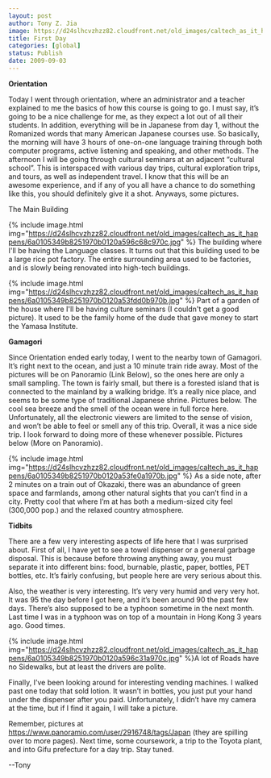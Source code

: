 ```yaml
---
layout: post
author: Tony Z. Jia
image: https://d24slhcvzhzz82.cloudfront.net/old_images/caltech_as_it_happens/6a0105349b8251970b0120a53fda24970b.jpg
title: First Day
categories: [global]
status: Publish
date: 2009-09-03
---
```


**Orientation**

Today I went through orientation, where an administrator and a teacher explained to me the basics of how this course is going to go. I must say, it’s going to be a nice challenge for me, as they expect a lot out of all their students. In addition, everything will be in Japanese from day 1, without the Romanized words that many American Japanese courses use. So basically, the morning will have 3 hours of one-on-one language training through both computer programs, active listening and speaking, and other methods. The afternoon I will be going through cultural seminars at an adjacent “cultural school”. This is interspaced with various day trips, cultural exploration trips, and tours, as well as independent travel. I know that this will be an awesome experience, and if any of you all have a chance to do something like this, you should definitely give it a shot. Anyways, some pictures.

 
The Main Building


{% include image.html img="https://d24slhcvzhzz82.cloudfront.net/old_images/caltech_as_it_happens/6a0105349b8251970b0120a596c68c970c.jpg" %}
The building where I'll be having the Language classes. It turns out that this building used to be a large rice pot factory. The entire surrounding area used to be factories, and is slowly being renovated into high-tech buildings.


{% include image.html img="https://d24slhcvzhzz82.cloudfront.net/old_images/caltech_as_it_happens/6a0105349b8251970b0120a53fdd0b970b.jpg" %}
Part of a garden of the house where I'll be having culture seminars (I couldn't get a good picture). It used to be the family home of the dude that gave money to start the Yamasa Institute.

**Gamagori**

Since Orientation ended early today, I went to the nearby town of Gamagori. It’s right next to the ocean, and just a 10 minute train ride away. Most of the pictures will be on Panoramio (Link Below), so the ones here are only a small sampling. The town is fairly small, but there is a forested island that is connected to the mainland by a walking bridge. It’s a really nice place, and seems to be some type of traditional Japanese shrine. Pictures below. The cool sea breeze and the smell of the ocean were in full force here. Unfortunately, all the electronic viewers are limited to the sense of vision, and won’t be able to feel or smell any of this trip. Overall, it was a nice side trip. I look forward to doing more of these whenever possible. Pictures below (More on Panoramio).


{% include image.html img="https://d24slhcvzhzz82.cloudfront.net/old_images/caltech_as_it_happens/6a0105349b8251970b0120a53fe0a1970b.jpg" %}
As a side note, after 2 minutes on a train out of Okazaki, there was an abundance of green space and farmlands, among other natural sights that you can’t find in a city. Pretty cool that where I’m at has both a medium-sized city feel (300,000 pop.) and the relaxed country atmosphere. 

**Tidbits**

There are a few very interesting aspects of life here that I was surprised about. First of all, I have yet to see a towel dispenser or a general garbage disposal. This is because before throwing anything away, you must separate it into different bins: food, burnable, plastic, paper, bottles, PET bottles, etc. It’s fairly confusing, but people here are very serious about this.

Also, the weather is very interesting. It’s very very humid and very very hot. It was 95 the day before I got here, and it’s been around 90 the past few days. There’s also supposed to be a typhoon sometime in the next month. Last time I was in a typhoon was on top of a mountain in Hong Kong 3 years ago. Good times.


{% include image.html img="https://d24slhcvzhzz82.cloudfront.net/old_images/caltech_as_it_happens/6a0105349b8251970b0120a596c31a970c.jpg" %}A lot of Roads have no Sidewalks, but at least the drivers are polite.

Finally, I’ve been looking around for interesting vending machines. I walked past one today that sold lotion. It wasn’t in bottles, you just put your hand under the dispenser after you paid. Unfortunately, I didn’t have my camera at the time, but if I find it again, I will take a picture.

Remember, pictures at <a href="https://www.panoramio.com/user/2916748/tags/Japan">https://www.panoramio.com/user/2916748/tags/Japan</a> (they are spilling over to more pages). Next time, some coursework, a trip to the Toyota plant, and into Gifu prefecture for a day trip. Stay tuned.

--Tony

